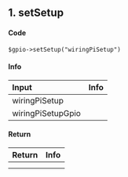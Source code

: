 ## 1. setSetup

#### Code

    $gpio->setSetup("wiringPiSetup")

#### Info

|Input|Info|
|:----- |:----- |
|wiringPiSetup| |
|wiringPiSetupGpio||

#### Return

|Return|Info|
|:----- |:----- |
|| |
||
